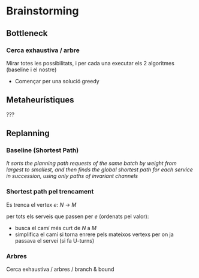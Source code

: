 # Brainstorming


## Bottleneck
### Cerca exhaustiva / arbre
Mirar totes les possibilitats, i per cada una executar els 2 algoritmes (baseline i el nostre)
+ Començar per una solució greedy

## Metaheurístiques
???



## Replanning

### Baseline (Shortest Path)
*It sorts the planning path requests of the same batch by weight from largest to smallest,
and then finds the global shortest path for each service in succession,
using only paths of invariant channels*


### Shortest path pel trencament
Es trenca el vertex _e_: _N_ → _M_

per tots els serveis que passen per _e_ (ordenats pel valor):
- busca el camí més curt de _N_ a _M_
- simplifica el camí si torna enrere pels mateixos vertexs per on ja passava el servei (si fa U-turns)

### Arbres
Cerca exhaustiva / arbres / branch & bound


